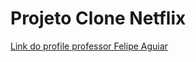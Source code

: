 # Projeto Clone Netflix 

[Link do profile professor Felipe Aguiar ](https://github.com/felipeAguiarCode)

